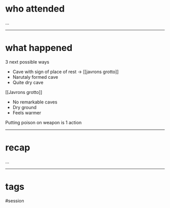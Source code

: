 # who attended

...

---
# what happened

3 next possible ways
- Cave with sign of place of rest -> [[javrons grotto]]
- Narutaly formed cave
- Quite dry cave

[[Javrons grotto]]
- No remarkable caves
- Dry ground
- Feels warmer

Putting poison on weapon is 1 action

---
# recap

...

---
# tags

#session
